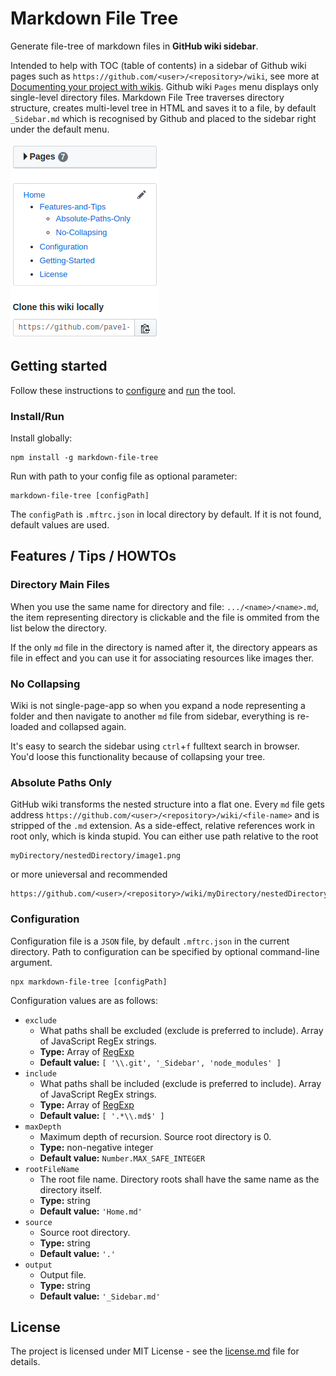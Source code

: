 # Markdown File Tree

Generate file-tree of markdown files in **GitHub wiki sidebar**.

Intended to help with TOC (table of contents) in a sidebar of Github wiki pages such as `https://github.com/<user>/<repository>/wiki`, see more at [Documenting your project with wikis](https://help.github.com/en/github/building-a-strong-community/documenting-your-project-with-wikis). Github wiki `Pages` menu displays only single-level directory files. Markdown File Tree traverses directory structure, creates multi-level tree in HTML and saves it to a file, by default `_Sidebar.md` which is recognised by Github and placed to the sidebar right under the default menu.

![Sidebar](readme_media/Sidebar.png)

## Getting started

Follow these instructions to [configure](#configuration) and [run](#install_run) the tool.

### Install/Run

Install globally:
```
npm install -g markdown-file-tree
```

Run with path to your config file as optional parameter:
```
markdown-file-tree [configPath]
```
The `configPath` is `.mftrc.json` in local directory by default. If it is not found, default values are used.

## Features / Tips / HOWTOs

### Directory Main Files
When you use the same name for directory and file: `.../<name>/<name>.md`, the item representing directory is clickable and the file is ommited from the list below the directory.

If the only `md` file in the directory is named after it, the directory appears as file in effect and you can use it for associating resources like images ther.

### No Collapsing
Wiki is not single-page-app so when you expand a node representing a folder and then navigate to another `md` file from sidebar, everything is re-loaded and collapsed again.

It's easy to search the sidebar using `ctrl`+`f` fulltext search in browser. You'd loose this functionality because of collapsing your tree.

### Absolute Paths Only
GitHub wiki transforms the nested structure into a flat one. Every `md` file gets address `https://github.com/<user>/<repository>/wiki/<file-name>` and is stripped of the `.md` extension. As a side-effect, relative references work in root only, which is kinda stupid. You can either use path relative to the root
```
myDirectory/nestedDirectory/image1.png
```
or more unieversal and recommended
```
https://github.com/<user>/<repository>/wiki/myDirectory/nestedDirectory/image1.png
```


### Configuration
Configuration file is a `JSON` file, by default `.mftrc.json` in the current directory. Path to configuration can be specified by optional command-line argument.

```
npx markdown-file-tree [configPath]
```

Configuration values are as follows:

- `exclude`
  - What paths shall be excluded (exclude is preferred to include). Array of JavaScript RegEx strings.
  - **Type:** Array of [RegExp](https://developer.mozilla.org/en-US/docs/Web/JavaScript/Guide/Regular_Expressions)
  - **Default value:** `[ '\\.git', '_Sidebar', 'node_modules' ]`
- `include`
  - What paths shall be included (exclude is preferred to include). Array of JavaScript RegEx strings.
  - **Type:** Array of [RegExp](https://developer.mozilla.org/en-US/docs/Web/JavaScript/Guide/Regular_Expressions)
  - **Default value:** `[ '.*\\.md$' ]`
- `maxDepth`
  - Maximum depth of recursion. Source root directory is 0.
  - **Type:** non-negative integer
  - **Default value:** `Number.MAX_SAFE_INTEGER`
- `rootFileName`
  - The root file name. Directory roots shall have the same name as the directory itself.
  - **Type:** string
  - **Default value:** `'Home.md'`
- `source`
  - Source root directory.
  - **Type:** string
  - **Default value:** `'.'`
- `output`
  - Output file.
  - **Type:** string
  - **Default value:** `'_Sidebar.md'`

## License

The project is licensed under MIT License - see the [license.md](license.md) file for details.
